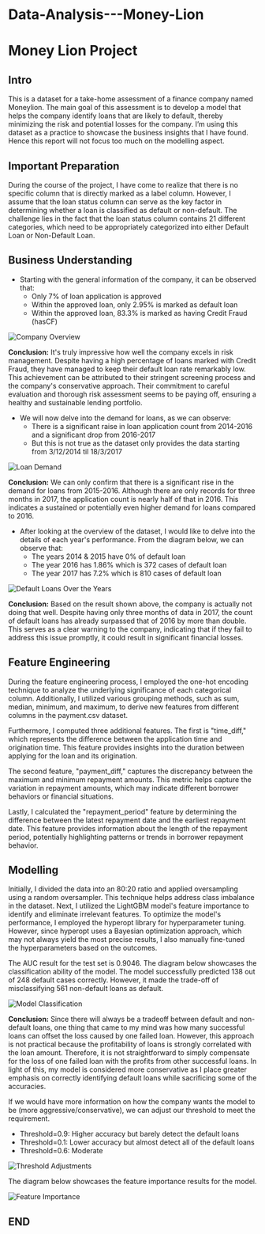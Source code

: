 # Data-Analysis---Money-Lion
# Money Lion Project

## Intro

This is a dataset for a take-home assessment of a finance company named Moneylion. The main goal of this assessment is to develop a model that helps the company identify loans that are likely to default, thereby minimizing the risk and potential losses for the company. I’m using this dataset as a practice to showcase the business insights that I have found. Hence this report will not focus too much on the modelling aspect.

## Important Preparation

During the course of the project, I have come to realize that there is no specific column that is directly marked as a label column. However, I assume that the loan status column can serve as the key factor in determining whether a loan is classified as default or non-default. The challenge lies in the fact that the loan status column contains 21 different categories, which need to be appropriately categorized into either Default Loan or Non-Default Loan.

## Business Understanding

- Starting with the general information of the company, it can be observed that:
    - Only 7% of loan application is approved
    - Within the approved loan, only 2.95% is marked as default loan
    - Within the approved loan, 83.3% is marked as having Credit Fraud (hasCF)

![Company Overview](https://prnt.sc/EPgdfPpxOFAc)

**Conclusion:**
It's truly impressive how well the company excels in risk management. Despite having a high percentage of loans marked with Credit Fraud, they have managed to keep their default loan rate remarkably low. This achievement can be attributed to their stringent screening process and the company's conservative approach. Their commitment to careful evaluation and thorough risk assessment seems to be paying off, ensuring a healthy and sustainable lending portfolio.

- We will now delve into the demand for loans, as we can observe:
    - There is a significant raise in loan application count from 2014-2016 and a significant drop from 2016-2017
    - But this is not true as the dataset only provides the data starting from 3/12/2014 til 18/3/2017

![Loan Demand](https://prnt.sc/IuQhVn6v_lEf)

**Conclusion:**
We can only confirm that there is a significant rise in the demand for loans from 2015-2016. Although there are only records for three months in 2017, the application count is nearly half of that in 2016. This indicates a sustained or potentially even higher demand for loans compared to 2016.

- After looking at the overview of the dataset, I would like to delve into the details of each year's performance. From the diagram below, we can observe that:
    - The years 2014 & 2015 have 0% of default loan
    - The year 2016 has 1.86% which is 372 cases of default loan
    - The year 2017 has 7.2% which is 810 cases of default loan

![Default Loans Over the Years](https://prnt.sc/WCqFwnG4DrNa)

**Conclusion:**
Based on the result shown above, the company is actually not doing that well. Despite having only three months of data in 2017, the count of default loans has already surpassed that of 2016 by more than double. This serves as a clear warning to the company, indicating that if they fail to address this issue promptly, it could result in significant financial losses.

## Feature Engineering

During the feature engineering process, I employed the one-hot encoding technique to analyze the underlying significance of each categorical column. Additionally, I utilized various grouping methods, such as sum, median, minimum, and maximum, to derive new features from different columns in the payment.csv dataset.

Furthermore, I computed three additional features. The first is "time_diff," which represents the difference between the application time and origination time. This feature provides insights into the duration between applying for the loan and its origination.

The second feature, "payment_diff," captures the discrepancy between the maximum and minimum repayment amounts. This metric helps capture the variation in repayment amounts, which may indicate different borrower behaviors or financial situations.

Lastly, I calculated the "repayment_period" feature by determining the difference between the latest repayment date and the earliest repayment date. This feature provides information about the length of the repayment period, potentially highlighting patterns or trends in borrower repayment behavior.

## Modelling

Initially, I divided the data into an 80:20 ratio and applied oversampling using a random oversampler. This technique helps address class imbalance in the dataset. Next, I utilized the LightGBM model's feature importance to identify and eliminate irrelevant features. To optimize the model's performance, I employed the hyperopt library for hyperparameter tuning. However, since hyperopt uses a Bayesian optimization approach, which may not always yield the most precise results, I also manually fine-tuned the hyperparameters based on the outcomes.

The AUC result for the test set is 0.9046. The diagram below showcases the classification ability of the model. The model successfully predicted 138 out of 248 default cases correctly. However, it made the trade-off of misclassifying 561 non-default loans as default.

![Model Classification](https://prnt.sc/f_pyq7AA9-mz)

**Conclusion:**
Since there will always be a tradeoff between default and non-default loans, one thing that came to my mind was how many successful loans can offset the loss caused by one failed loan. However, this approach is not practical because the profitability of loans is strongly correlated with the loan amount. Therefore, it is not straightforward to simply compensate for the loss of one failed loan with the profits from other successful loans. In light of this, my model is considered more conservative as I place greater emphasis on correctly identifying default loans while sacrificing some of the accuracies.

If we would have more information on how the company wants the model to be (more aggressive/conservative), we can adjust our threshold to meet the requirement.

- Threshold=0.9: Higher accuracy but barely detect the default loans
- Threshold=0.1: Lower accuracy but almost detect all of the default loans
- Threshold=0.6: Moderate

![Threshold Adjustments](https://prnt.sc/8moV5YS4xaVn)

The diagram below showcases the feature importance results for the model.

![Feature Importance](https://prnt.sc/rkri2I1Ye4Eu)

## END
